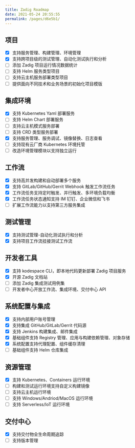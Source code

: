 ```yaml
---
title: Zadig Roadmap
date: 2021-05-24 20:55:55
permalink: /pages/d6e5b1/
---
```

## 项目
- [x] 支持服务管理、构建管理、环境管理
- [x] 支持跨项目级的测试管理、自动化测试执行和分析
- [ ] 添加 Zadig 项目运行情况数据统计
- [ ] 支持 Helm 服务类型项目
- [ ] 支持云主机服务部署类型项目
- [ ] 提供面向不同技术和业务场景的初始化项目模版
## 集成环境
- [x] 支持 Kubernetes Yaml 部署服务
- [ ] 支持 Helm Chart 部署服务
- [ ] 支持云主机模式服务部署
- [ ] 支持 CRD 类型服务部署
- [x] 支持服务管理、服务调试、镜像替换、日志查看
- [ ] 支持现有云厂商 Kubernetes 环境托管
- [ ] 改造环境管理模块以支持独立运行
## 工作流
- [x] 支持高并发构建和自动部署多个服务
- [x] 支持 GitLab/GitHub/Gerrit Webhook 触发工作流任务
- [x] 工作流任务支持定时触发、并行触发、多环境负载均衡
- [x] 工作流任务状态通知支持 IM 钉钉、企业微信和飞书 
- [ ] 扩展工作流能力以支持第三方服务集成
## 测试管理
- [x] 支持测试管理-自动化测试执行和分析
- [x] 支持项目工作流挂接测试工作流
## 开发者工具
- [x] 支持 kodespace CLI，即本地代码更新部署 Zadig 项目服务
- [x] 开源 Zadig 文档站
- [ ] 添加 Zadig 集成测试用例集
- [ ] 开发者中心开放工作流、集成环境、交付中心 API
## 系统配置与集成
- [x] 支持内部用户账号管理
- [x] 支持集成 GitHub/GitLab/Gerrit 代码源
- [x] 支持 Jenkins 构建集成、邮件集成
- [x] 基础组件支持 Registry 管理、应用与构建依赖管理、对象存储
- [x] 系统配置支持代理配置、组件缓存清理
- [ ] 基础组件支持 Helm 仓库集成
## 资源管理
- [x] 支持 Kubernetes、Containers 运行环境
- [ ] 构建和测试运行环境支持自定义构建镜像
- [ ] 支持云主机运行环境
- [ ] 支持 Windows/Andriod/MacOS 运行环境
- [ ] 支持 Serverless/IoT 运行环境
## 交付中心
- [x] 支持交付物全生命周期追踪
- [ ] 支持版本管理
